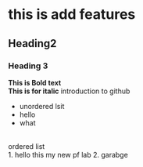 # this is add features
## Heading2
### Heading 3
**This is Bold text**
<Br/>
__This is for italic__
introduction to github
<Br/>
- unordered lsit 
- hello
- what
<Br/>
ordered list
<Br/>
1. hello this my new pf lab
2. garabge
<Br/>


